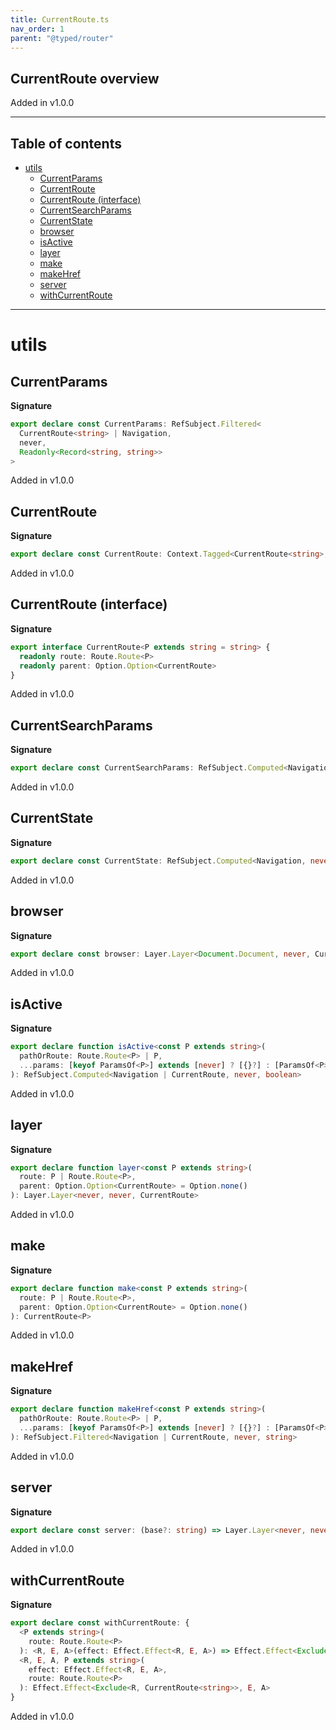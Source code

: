 ```yaml
---
title: CurrentRoute.ts
nav_order: 1
parent: "@typed/router"
---
```


## CurrentRoute overview

Added in v1.0.0

---

<h2 class="text-delta">Table of contents</h2>

- [utils](#utils)
  - [CurrentParams](#currentparams)
  - [CurrentRoute](#currentroute)
  - [CurrentRoute (interface)](#currentroute-interface)
  - [CurrentSearchParams](#currentsearchparams)
  - [CurrentState](#currentstate)
  - [browser](#browser)
  - [isActive](#isactive)
  - [layer](#layer)
  - [make](#make)
  - [makeHref](#makehref)
  - [server](#server)
  - [withCurrentRoute](#withcurrentroute)

---

# utils

## CurrentParams

**Signature**

```ts
export declare const CurrentParams: RefSubject.Filtered<
  CurrentRoute<string> | Navigation,
  never,
  Readonly<Record<string, string>>
>
```

Added in v1.0.0

## CurrentRoute

**Signature**

```ts
export declare const CurrentRoute: Context.Tagged<CurrentRoute<string>, CurrentRoute<string>>
```

Added in v1.0.0

## CurrentRoute (interface)

**Signature**

```ts
export interface CurrentRoute<P extends string = string> {
  readonly route: Route.Route<P>
  readonly parent: Option.Option<CurrentRoute>
}
```

Added in v1.0.0

## CurrentSearchParams

**Signature**

```ts
export declare const CurrentSearchParams: RefSubject.Computed<Navigation, never, Readonly<Record<string, string>>>
```

Added in v1.0.0

## CurrentState

**Signature**

```ts
export declare const CurrentState: RefSubject.Computed<Navigation, never, unknown>
```

Added in v1.0.0

## browser

**Signature**

```ts
export declare const browser: Layer.Layer<Document.Document, never, CurrentRoute<string>>
```

Added in v1.0.0

## isActive

**Signature**

```ts
export declare function isActive<const P extends string>(
  pathOrRoute: Route.Route<P> | P,
  ...params: [keyof ParamsOf<P>] extends [never] ? [{}?] : [ParamsOf<P>]
): RefSubject.Computed<Navigation | CurrentRoute, never, boolean>
```

Added in v1.0.0

## layer

**Signature**

```ts
export declare function layer<const P extends string>(
  route: P | Route.Route<P>,
  parent: Option.Option<CurrentRoute> = Option.none()
): Layer.Layer<never, never, CurrentRoute>
```

Added in v1.0.0

## make

**Signature**

```ts
export declare function make<const P extends string>(
  route: P | Route.Route<P>,
  parent: Option.Option<CurrentRoute> = Option.none()
): CurrentRoute<P>
```

Added in v1.0.0

## makeHref

**Signature**

```ts
export declare function makeHref<const P extends string>(
  pathOrRoute: Route.Route<P> | P,
  ...params: [keyof ParamsOf<P>] extends [never] ? [{}?] : [ParamsOf<P>]
): RefSubject.Filtered<Navigation | CurrentRoute, never, string>
```

Added in v1.0.0

## server

**Signature**

```ts
export declare const server: (base?: string) => Layer.Layer<never, never, CurrentRoute>
```

Added in v1.0.0

## withCurrentRoute

**Signature**

```ts
export declare const withCurrentRoute: {
  <P extends string>(
    route: Route.Route<P>
  ): <R, E, A>(effect: Effect.Effect<R, E, A>) => Effect.Effect<Exclude<R, CurrentRoute<string>>, E, A>
  <R, E, A, P extends string>(
    effect: Effect.Effect<R, E, A>,
    route: Route.Route<P>
  ): Effect.Effect<Exclude<R, CurrentRoute<string>>, E, A>
}
```

Added in v1.0.0
